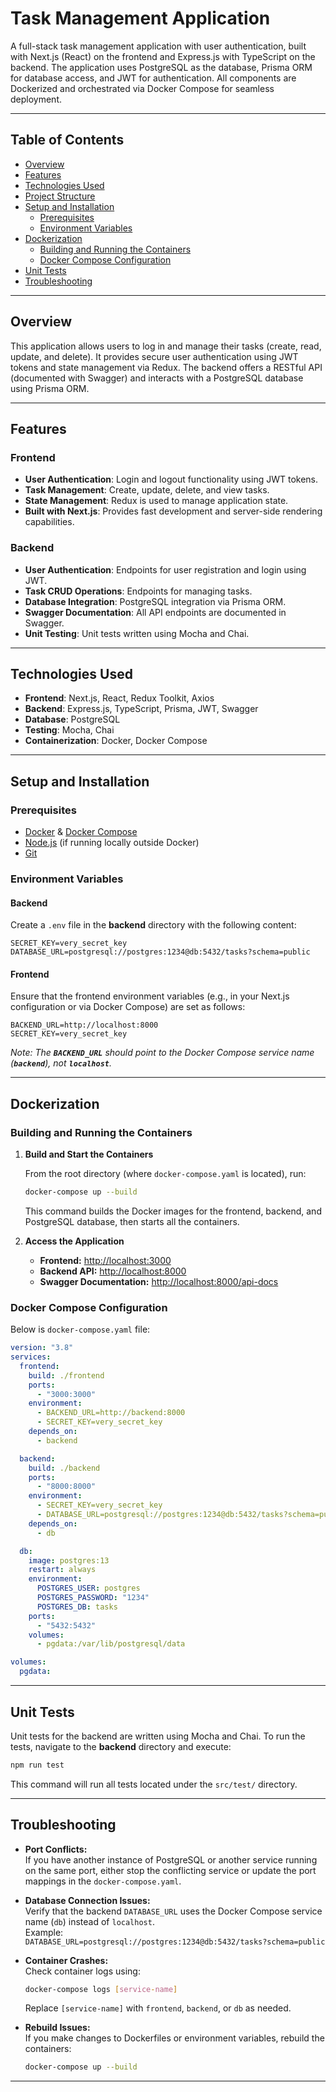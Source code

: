 # Task Management Application

A full-stack task management application with user authentication, built with Next.js (React) on the frontend and Express.js with TypeScript on the backend. The application uses PostgreSQL as the database, Prisma ORM for database access, and JWT for authentication. All components are Dockerized and orchestrated via Docker Compose for seamless deployment.

---

## Table of Contents

- [Overview](#overview)
- [Features](#features)
- [Technologies Used](#technologies-used)
- [Project Structure](#project-structure)
- [Setup and Installation](#setup-and-installation)
  - [Prerequisites](#prerequisites)
  - [Environment Variables](#environment-variables)
- [Dockerization](#dockerization)
  - [Building and Running the Containers](#building-and-running-the-containers)
  - [Docker Compose Configuration](#docker-compose-configuration)
- [Unit Tests](#unit-tests)
- [Troubleshooting](#troubleshooting)

---

## Overview

This application allows users to log in and manage their tasks (create, read, update, and delete). It provides secure user authentication using JWT tokens and state management via Redux. The backend offers a RESTful API (documented with Swagger) and interacts with a PostgreSQL database using Prisma ORM.

---

## Features

### Frontend

- **User Authentication**: Login and logout functionality using JWT tokens.
- **Task Management**: Create, update, delete, and view tasks.
- **State Management**: Redux is used to manage application state.
- **Built with Next.js**: Provides fast development and server-side rendering capabilities.

### Backend

- **User Authentication**: Endpoints for user registration and login using JWT.
- **Task CRUD Operations**: Endpoints for managing tasks.
- **Database Integration**: PostgreSQL integration via Prisma ORM.
- **Swagger Documentation**: All API endpoints are documented in Swagger.
- **Unit Testing**: Unit tests written using Mocha and Chai.

---

## Technologies Used

- **Frontend**: Next.js, React, Redux Toolkit, Axios
- **Backend**: Express.js, TypeScript, Prisma, JWT, Swagger
- **Database**: PostgreSQL
- **Testing**: Mocha, Chai
- **Containerization**: Docker, Docker Compose

---

## Setup and Installation

### Prerequisites

- [Docker](https://docs.docker.com/get-docker/) & [Docker Compose](https://docs.docker.com/compose/install/)
- [Node.js](https://nodejs.org/) (if running locally outside Docker)
- [Git](https://git-scm.com/)

### Environment Variables

#### Backend

Create a `.env` file in the **backend** directory with the following content:

```env
SECRET_KEY=very_secret_key
DATABASE_URL=postgresql://postgres:1234@db:5432/tasks?schema=public
```

#### Frontend

Ensure that the frontend environment variables (e.g., in your Next.js configuration or via Docker Compose) are set as follows:

```env
BACKEND_URL=http://localhost:8000
SECRET_KEY=very_secret_key
```

*Note: The **`BACKEND_URL`** should point to the Docker Compose service name (**`backend`**), not **`localhost`**.*

---

## Dockerization

### Building and Running the Containers

1. **Build and Start the Containers**

   From the root directory (where `docker-compose.yaml` is located), run:

   ```bash
   docker-compose up --build
   ```

   This command builds the Docker images for the frontend, backend, and PostgreSQL database, then starts all the containers.

2. **Access the Application**

   - **Frontend:** [http://localhost:3000](http://localhost:3000)
   - **Backend API:** [http://localhost:8000](http://localhost:8000)
   - **Swagger Documentation:** [http://localhost:8000/api-docs](http://localhost:8000/api-docs)

### Docker Compose Configuration

Below is `docker-compose.yaml` file:

```yaml
version: "3.8"
services:
  frontend:
    build: ./frontend
    ports:
      - "3000:3000"
    environment:
      - BACKEND_URL=http://backend:8000
      - SECRET_KEY=very_secret_key
    depends_on:
      - backend

  backend:
    build: ./backend
    ports:
      - "8000:8000"
    environment:
      - SECRET_KEY=very_secret_key
      - DATABASE_URL=postgresql://postgres:1234@db:5432/tasks?schema=public
    depends_on:
      - db

  db:
    image: postgres:13
    restart: always
    environment:
      POSTGRES_USER: postgres
      POSTGRES_PASSWORD: "1234"
      POSTGRES_DB: tasks
    ports:
      - "5432:5432"
    volumes:
      - pgdata:/var/lib/postgresql/data

volumes:
  pgdata:
```

---

## Unit Tests

Unit tests for the backend are written using Mocha and Chai. To run the tests, navigate to the **backend** directory and execute:

```bash
npm run test
```

This command will run all tests located under the `src/test/` directory.

---

## Troubleshooting

- **Port Conflicts:**\
  If you have another instance of PostgreSQL or another service running on the same port, either stop the conflicting service or update the port mappings in the `docker-compose.yaml`.

- **Database Connection Issues:**\
  Verify that the backend `DATABASE_URL` uses the Docker Compose service name (`db`) instead of `localhost`.\
  Example:\
  `DATABASE_URL=postgresql://postgres:1234@db:5432/tasks?schema=public`

- **Container Crashes:**\
  Check container logs using:

  ```bash
  docker-compose logs [service-name]
  ```

  Replace `[service-name]` with `frontend`, `backend`, or `db` as needed.

- **Rebuild Issues:**\
  If you make changes to Dockerfiles or environment variables, rebuild the containers:

  ```bash
  docker-compose up --build
  ```

---


